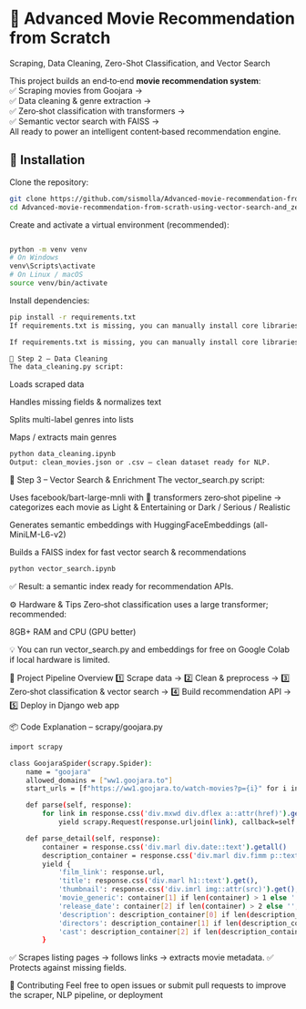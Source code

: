 # 🎥 Advanced Movie Recommendation from Scratch  
Scraping, Data Cleaning, Zero-Shot Classification, and Vector Search

This project builds an end‑to‑end **movie recommendation system**:  
✅ Scraping movies from Goojara →  
✅ Data cleaning & genre extraction →  
✅ Zero‑shot classification with transformers →  
✅ Semantic vector search with FAISS →  
All ready to power an intelligent content‑based recommendation engine.


## 🚀 Installation

Clone the repository:

```bash
git clone https://github.com/sismolla/Advanced-movie-recommendation-from-scrath-using-vector-search-and_zero-shot-classification.git
cd Advanced-movie-recommendation-from-scrath-using-vector-search-and_zero-shot-classification
```

Create and activate a virtual environment (recommended):

```bash

python -m venv venv
# On Windows
venv\Scripts\activate
# On Linux / macOS
source venv/bin/activate
```
Install dependencies:
```bash
pip install -r requirements.txt
If requirements.txt is missing, you can manually install core libraries:
```
```bash
If requirements.txt is missing, you can manually install core libraries:
```


```bash
🧹 Step 2 – Data Cleaning
The data_cleaning.py script:
```

Loads scraped data

Handles missing fields & normalizes text

Splits multi-label genres into lists

Maps / extracts main genres
```bash
python data_cleaning.ipynb
Output: clean_movies.json or .csv – clean dataset ready for NLP.
```
🧠 Step 3 – Vector Search & Enrichment
The vector_search.py script:

Uses facebook/bart-large-mnli with 🤗 transformers zero‑shot pipeline
→ categorizes each movie as Light & Entertaining or Dark / Serious / Realistic

Generates semantic embeddings with HuggingFaceEmbeddings (all-MiniLM-L6-v2)

Builds a FAISS index for fast vector search & recommendations

```bash
python vector_search.ipynb
```
✅ Result: a semantic index ready for recommendation APIs.

⚙️ Hardware & Tips
Zero‑shot classification uses a large transformer; recommended:

8GB+ RAM and CPU (GPU better)

💡 You can run vector_search.py and embeddings for free on Google Colab if local hardware is limited.

🧩 Project Pipeline Overview
1️⃣ Scrape data →
2️⃣ Clean & preprocess →
3️⃣ Zero‑shot classification & vector search →
4️⃣ Build recommendation API →
5️⃣ Deploy in Django web app

📦 Code Explanation – scrapy/goojara.py
```bash
import scrapy

class GoojaraSpider(scrapy.Spider):
    name = "goojara"
    allowed_domains = ["ww1.goojara.to"]
    start_urls = [f"https://ww1.goojara.to/watch-movies?p={i}" for i in range(1, 200)]

    def parse(self, response):
        for link in response.css('div.mxwd div.dflex a::attr(href)').getall():
            yield scrapy.Request(response.urljoin(link), callback=self.parse_detail)

    def parse_detail(self, response):
        container = response.css('div.marl div.date::text').getall()
        description_container = response.css('div.marl div.fimm p::text').getall()
        yield {
            'film_link': response.url,
            'title': response.css('div.marl h1::text').get(),
            'thumbnail': response.css('div.imrl img::attr(src)').get(),
            'movie_generic': container[1] if len(container) > 1 else '',
            'release_date': container[2] if len(container) > 2 else '',
            'description': description_container[0] if len(description_container) > 0 else '',
            'directors': description_container[1] if len(description_container) > 1 else '',
            'cast': description_container[2] if len(description_container) > 2 else '',
        }
```
✅ Scrapes listing pages → follows links → extracts movie metadata.
✅ Protects against missing fields.

🤝 Contributing
Feel free to open issues or submit pull requests to improve the scraper, NLP pipeline, or deployment
